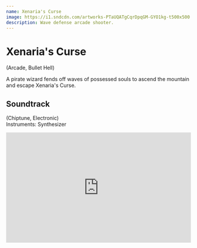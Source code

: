 ```yaml
---
name: Xenaria's Curse
image: https://i1.sndcdn.com/artworks-PTaUQATgCqrDpqGM-GYO1kg-t500x500.jpg
description: Wave defense arcade shooter.
---
```


# Xenaria's Curse

(Arcade, Bullet Hell)

A pirate wizard fends off waves of possessed souls to ascend the mountain and escape Xenaria's Curse.

## Soundtrack
(Chiptune, Electronic)\
Instruments: Synthesizer
<iframe width="100%" height="300" scrolling="no" frameborder="no" allow="autoplay" src="https://w.soundcloud.com/player/?url=https%3A//api.soundcloud.com/playlists/1433864380&color=%23c221ed&auto_play=false&hide_related=false&show_comments=true&show_user=true&show_reposts=false&show_teaser=true"></iframe>